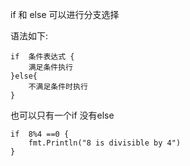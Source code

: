 if 和 else 可以进行分支选择


语法如下:
```
if  条件表达式 {
    满足条件执行
}else{
    不满足条件时执行
}
```
也可以只有一个if 没有else
```
if  8%4 ==0 {
    fmt.Println("8 is divisible by 4")
}
```
